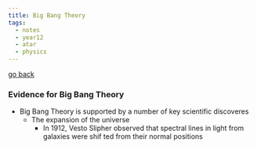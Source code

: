 ```yaml
---
title: Big Bang Theory
tags:
  - notes
  - year12
  - atar
  - physics
---
```


[go back](12Subjects/12Physics.md)

### Evidence for Big Bang Theory
- Big Bang Theory is supported by a number of key scientific discoveres
	- The expansion of the universe
		- In 1912, Vesto Slipher observed that spectral lines in light from galaxies were shif ted from their normal positions